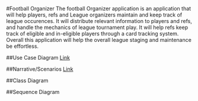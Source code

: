 #Football Organizer
The football Organizer application is an application that will help players, refs and League organizers maintain and keep track of league occurences. 
It will distribute relevant information to players and refs, and handle the mechanics of league tournament play. 
It will help refs keep track of eligible and in-eligible players through a card tracking system. 
Overall this application will help the overall league staging and maintenance be effortless.   

##Use Case Diagram
[Link](https://drive.google.com/file/d/1_CDMW8pMBoVqUtl-oI18abHUYpedIa6q/view)

##Narrative/Scenarios
[Link](https://docs.google.com/document/d/1pJjryltdAqhJ79q6lnIHu_jxpax6nsVEu5Zp9jSo44E/edit?usp=sharing)

##Class Diagram

##Sequence Diagram

